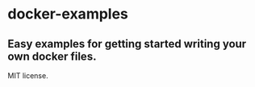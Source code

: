 # docker-examples

## Easy examples for getting started writing your own docker files.

MIT license.
